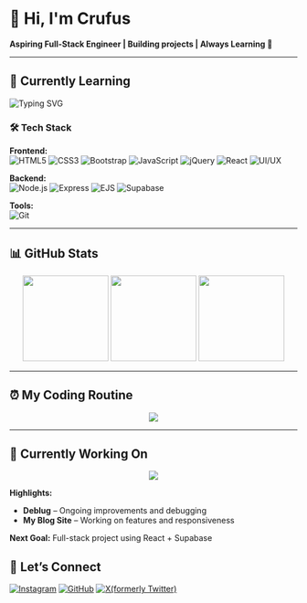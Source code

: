 # 👋 Hi, I'm Crufus

**Aspiring Full-Stack Engineer | Building projects | Always Learning 🚀**

---

## 🌱 Currently Learning
![Typing SVG](https://readme-typing-svg.herokuapp.com?font=Fira+Code&pause=1000&color=00F77B&width=500&lines=React;API;Frontend+Best+Practices)

### 🛠 Tech Stack

**Frontend:**  
![HTML5](https://img.shields.io/badge/HTML5-E34F26?style=for-the-badge&logo=html5&logoColor=white) 
![CSS3](https://img.shields.io/badge/CSS3-1572B6?style=for-the-badge&logo=css3&logoColor=white) 
![Bootstrap](https://img.shields.io/badge/Bootstrap-7952B3?style=for-the-badge&logo=bootstrap&logoColor=white) 
![JavaScript](https://img.shields.io/badge/JavaScript-F7DF1E?style=for-the-badge&logo=javascript&logoColor=black) 
![jQuery](https://img.shields.io/badge/jQuery-0769AD?style=for-the-badge&logo=jquery&logoColor=white) 
![React](https://img.shields.io/badge/React-61DAFB?style=for-the-badge&logo=react&logoColor=black) 
![UI/UX](https://img.shields.io/badge/UI%2FUX-FF69B4?style=for-the-badge&logo=figma&logoColor=white)  

**Backend:**  
![Node.js](https://img.shields.io/badge/Node.js-339933?style=for-the-badge&logo=node.js&logoColor=white) 
![Express](https://img.shields.io/badge/Express-000000?style=for-the-badge&logo=express&logoColor=white) 
![EJS](https://img.shields.io/badge/EJS-000000?style=for-the-badge&logo=ejs&logoColor=white) 
![Supabase](https://img.shields.io/badge/Supabase-3ECF8E?style=for-the-badge&logo=supabase&logoColor=white)  

**Tools:**  
![Git](https://img.shields.io/badge/Git-F05032?style=for-the-badge&logo=git&logoColor=white)  


---

## 📊 GitHub Stats
<div align="center">
  <img height="150px" src="https://github-readme-stats.vercel.app/api?username=CrufusInTech&show_icons=true&theme=radical" />
  <img height="150px" src="https://streak-stats.demolab.com?user=CrufusInTech&theme=radical&hide_border=true" />
  <img height="150px" src="https://github-readme-stats.vercel.app/api/top-langs/?username=CrufusInTech&layout=compact&theme=radical" />
</div>

---

## ⏰ My Coding Routine

<p align="center">
  <img src="https://readme-typing-svg.herokuapp.com?font=Fira+Code&size=24&duration=3000&pause=1000&color=FF5733&vCenter=true&width=500&lines=Discipline+is+hard;Consistent+discipline+is+harder;I+think+more+than+I+code">
</p>

---
## 🚧 Currently Working On

<p align="center">
  <img src="https://readme-typing-svg.herokuapp.com?font=Fira+Code&size=20&pause=1000&color=FFB400&width=500&lines=Deblug;My+Blog+Site">
</p>

**Highlights:**  
- **Deblug** – Ongoing improvements and debugging  
- **My Blog Site** – Working on features and responsiveness  

**Next Goal:** Full-stack project using React + Supabase  



## 🌟 Let’s Connect
[![Instagram](https://img.shields.io/badge/Instagram-E4405F?style=for-the-badge&logo=instagram&logoColor=white)](https://www.instagram.com/crufusintech)
[![GitHub](https://img.shields.io/badge/GitHub-black?style=for-the-badge&logo=github&logoColor=white)](https://github.com/CrufusInTech)
[![X(formerly Twitter)](https://img.shields.io/badge/X-1DA1F2?style=for-the-badge&logo=X&logoColor=white)](https://twitter.com/CrufusInTech)


